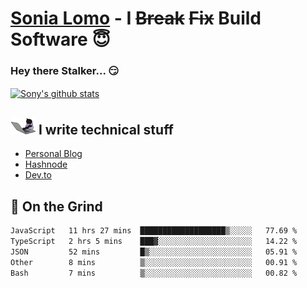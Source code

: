 # [Sonia Lomo](https://sonylomo.github.io/) - I ~~Break~~ ~~Fix~~ Build Software 😇
### Hey there Stalker... 😏 

<a href="https://github.com/sonylomo/github-readme-stats">
  <img align="center" src="https://media.giphy.com/media/lU05nFSW6Y2A/giphy.gif" alt="Sony's github stats" />
</a>

## <img src="assets/devcat.gif" width="40"> I write technical stuff
- [Personal Blog](https://www.sonylomo.dev/blog)
- [Hashnode](https://sonylomo.hashnode.dev/)
- [Dev.to](https://dev.to/sonylomo)

## 🤡 On the Grind
<!--START_SECTION:waka-->

```txt
JavaScript   11 hrs 27 mins  ███████████████████▒░░░░░   77.69 %
TypeScript   2 hrs 5 mins    ███▓░░░░░░░░░░░░░░░░░░░░░   14.22 %
JSON         52 mins         █▒░░░░░░░░░░░░░░░░░░░░░░░   05.91 %
Other        8 mins          ▒░░░░░░░░░░░░░░░░░░░░░░░░   00.91 %
Bash         7 mins          ▒░░░░░░░░░░░░░░░░░░░░░░░░   00.82 %
```

<!--END_SECTION:waka-->
